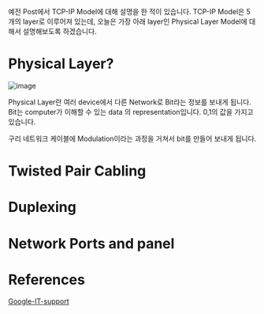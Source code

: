 예전 Post에서 TCP-IP Model에 대해 설명을 한 적이 있습니다. TCP-IP Model은 5개의 layer로 이루어져 있는데, 오늘은 가장 아래 layer인 Physical Layer Model에 대해서 설명해보도록 하겠습니다. 

# Physical Layer?

![image](https://user-images.githubusercontent.com/50165842/192401951-1c3511fd-0043-4d22-84a4-ccca355c97fc.png)

Physical Layer란 여러 device에서 다른 Network로 Bit라는 정보를 보내게 됩니다. Bit는 computer가 이해할 수 있는 data 의 representation입니다. 0,1의 값을 가지고 있습니다.   

구리 네트워크 케이블에 Modulation이라는 과정을 거쳐서 bit를 만들어 보내게 됩니다.
# Twisted Pair Cabling


# Duplexing

# Network Ports and panel


# References

[Google-IT-support][Google-It-support]

[Google-It-support]: "https://www.coursera.org/learn/computer-networking/lecture/Nihjd/moving-bits-across-the-wire" 